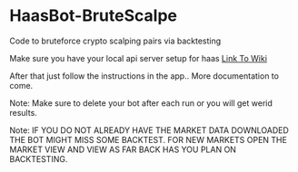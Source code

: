 # HaasBot-BruteScalpe
Code to bruteforce crypto scalping pairs via backtesting

Make sure you have your local api server setup for haas [Link To Wiki](https://wiki.haasonline.com/Local_API_Server)

After that just follow the instructions in the app.. More documentation to come.

Note: Make sure to delete your bot after each run or you will get werid results.

Note: IF YOU DO NOT ALREADY HAVE THE MARKET DATA DOWNLOADED THE BOT MIGHT MISS SOME BACKTEST. FOR NEW MARKETS OPEN THE MARKET VIEW AND VIEW AS FAR BACK HAS YOU PLAN ON BACKTESTING.
